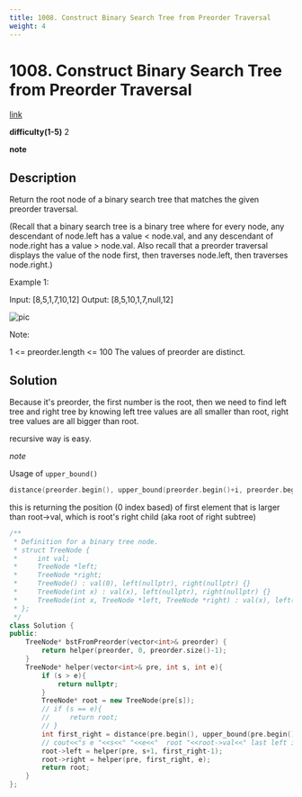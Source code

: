 ```yaml
---
title: 1008. Construct Binary Search Tree from Preorder Traversal
weight: 4
---
```

# 1008. Construct Binary Search Tree from Preorder Traversal
[link](https://leetcode.com/problems/construct-binary-search-tree-from-preorder-traversal/)

**difficulty(1-5)**
2

**note**

## Description
Return the root node of a binary search tree that matches the given preorder traversal.

(Recall that a binary search tree is a binary tree where for every node, any descendant of node.left has a value < node.val, and any descendant of node.right has a value > node.val.  Also recall that a preorder traversal displays the value of the node first, then traverses node.left, then traverses node.right.)

 

Example 1:

Input: [8,5,1,7,10,12]
Output: [8,5,10,1,7,null,12]

![pic](https://assets.leetcode.com/uploads/2019/03/06/1266.png)

Note: 

1 <= preorder.length <= 100
The values of preorder are distinct.

## Solution
Because it's preorder, the first number is the root, then we need to find left tree and right tree by knowing left tree values are all smaller than root, right tree values are all bigger than root. 

recursive way is easy.

*note*

Usage of `upper_bound()`

```c++
distance(preorder.begin(), upper_bound(preorder.begin()+i, preorder.begin()+j+1, root->val));
```
this is returning the position (0 index based) of first element that is larger than root->val, which is root's right child (aka root of right subtree)


```c++
/**
 * Definition for a binary tree node.
 * struct TreeNode {
 *     int val;
 *     TreeNode *left;
 *     TreeNode *right;
 *     TreeNode() : val(0), left(nullptr), right(nullptr) {}
 *     TreeNode(int x) : val(x), left(nullptr), right(nullptr) {}
 *     TreeNode(int x, TreeNode *left, TreeNode *right) : val(x), left(left), right(right) {}
 * };
 */
class Solution {
public:
    TreeNode* bstFromPreorder(vector<int>& preorder) {
        return helper(preorder, 0, preorder.size()-1);
    }
    TreeNode* helper(vector<int>& pre, int s, int e){
        if (s > e){
            return nullptr;
        }
        TreeNode* root = new TreeNode(pre[s]);
        // if (s == e){
        //     return root;
        // }
        int first_right = distance(pre.begin(), upper_bound(pre.begin()+s, pre.begin()+e+1, pre[s]));
        // cout<<"s e "<<s<<" "<<e<<"  root "<<root->val<<" last left idx "<<last_left_idx<<endl;
        root->left = helper(pre, s+1, first_right-1);
        root->right = helper(pre, first_right, e);
        return root;
    }
};
```